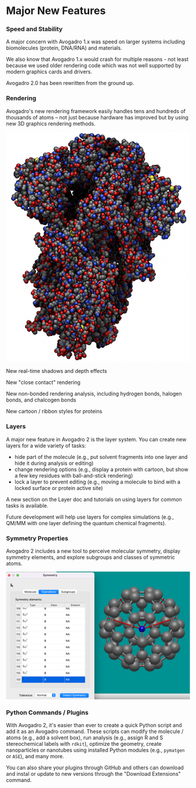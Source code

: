 # Major New Features

### Speed and Stability

A major concern with Avogadro 1.x was speed on larger systems including biomolecules (protein, DNA/RNA) and materials.

We also know that Avogadro 1.x would crash for multiple reasons - not least because we used older rendering code which was not well supported by modern graphics cards and drivers.

Avogadro 2.0 has been rewritten from the ground up.

### Rendering

Avogadro's new rendering framework easily handles tens and hundreds of thousands of atoms – not just because hardware has improved but by using new 3D graphics rendering methods.

![COVID spike protein 6vxx \~25k atoms with real-time shadows and lighting](<../.gitbook/assets/Covid Spike (1).png>)

New real-time shadows and depth effects

New "close contact" rendering

New non-bonded rendering analysis, including hydrogen bonds, halogen bonds, and chalcogen bonds

New cartoon / ribbon styles for proteins

### Layers

A major new feature in Avogadro 2 is the layer system. You can create new layers for a wide variety of tasks:

* hide part of the molecule (e.g., put solvent fragments into one layer and hide it during analysis or editing)
* change rendering options (e.g., display a protein with cartoon, but show a few key residues with ball-and-stick rendering)
* lock a layer to prevent editing (e.g., moving a molecule to bind with a locked surface or protein active site)

A new section on the Layer doc and tutorials on using layers for common tasks is available.

Future development will help use layers for complex simulations (e.g., QM/MM with one layer defining the quantum chemical fragments).

### Symmetry Properties

Avogadro 2 includes a new tool to perceive molecular symmetry, display symmetry elements, and explore subgroups and classes of symmetric atoms.

![Screenshot of symmetry detection (Ih) and rendering of symmetry elements on a C60 molecule](../.gitbook/assets/Symmetry.png)

### Python Commands / Plugins

With Avogadro 2, it's easier than ever to create a quick Python script and add it as an Avogadro command. These scripts can modify the molecule / atoms (e.g., add a solvent box), run analysis (e.g., assign R and S stereochemical labels with `rdkit`), optimize the geometry, create nanoparticles or nanotubes using installed Python modules (e.g., `pymatgen` or `ASE`), and many more.

You can also share your plugins through GitHub and others can download and instal or update to new versions through the "Download Extensions" command.

